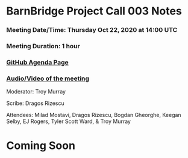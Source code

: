 # BarnBridge Project Call 003 Notes

### Meeting Date/Time: Thursday Oct 22, 2020 at 14:00 UTC
### Meeting Duration: 1 hour
### [GitHub Agenda Page](https://github.com/BarnBridge/BarnBridge-PM/issues/5)
### [Audio/Video of the meeting](https://youtu.be/F2ourmSS3NA)

Moderator: Troy Murray

Scribe: Dragos Rizescu

Attendees: Milad Mostavi, Dragos Rizescu, Bogdan Gheorghe, Keegan Selby, EJ Rogers, Tyler Scott Ward, & Troy Murray

# Coming Soon
